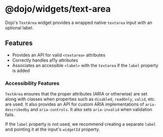 # @dojo/widgets/text-area

Dojo's `TextArea` widget provides a wrapped native `textarea` input with an optional label.

## Features

- Provides an API for valid `<textarea>` attributes
- Correctly handles a11y attributes
- Associates an accessible `<label>` with the `textarea` if the `label` property is added

### Accessibility Features

`TextArea` ensures that the proper attributes (ARIA or otherwise) are set along with classes when properties such as `disabled`, `readOnly`, `valid`, etc. are used. It also provides an API for custom ARIA implementations of `aria-describedby` and `aria-controls`. It also sets `aria-invalid` when validation fails.

If the `label` property is not used, we recommend creating a separate `label` and pointing it at the input's `widgetId` property.
